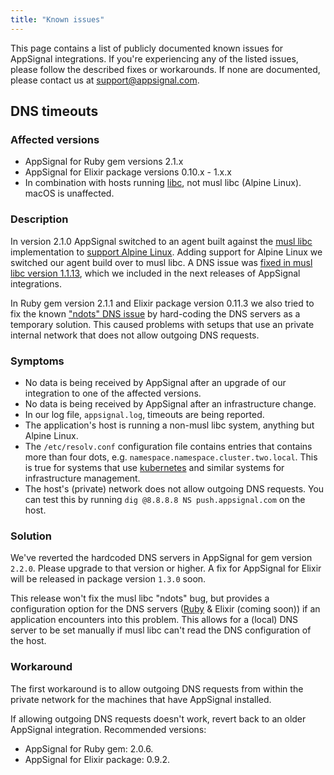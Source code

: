 ```yaml
---
title: "Known issues"
---
```


This page contains a list of publicly documented known issues for AppSignal
integrations. If you're experiencing any of the listed issues, please follow
the described fixes or workarounds. If none are documented, please contact us
at [support@appsignal.com](mailto:support@appsignal.com).

## DNS timeouts

### Affected versions

- AppSignal for Ruby gem versions 2.1.x
- AppSignal for Elixir package versions 0.10.x - 1.x.x
- In combination with hosts running [libc], not musl libc (Alpine Linux).
  macOS is unaffected.

### Description

In version 2.1.0 AppSignal switched to an agent built against the [musl
libc][musl] implementation to [support Alpine Linux][blog-gem-2.1]. Adding
support for Alpine Linux we switched our agent build over to musl libc. A DNS
issue was [fixed in musl libc version 1.1.13][musl-faq-dns], which we included
in the next releases of AppSignal integrations.

In Ruby gem version 2.1.1 and Elixir package version 0.11.3 we also tried to
fix the known ["ndots" DNS issue][musl-faq-dns] by hard-coding the DNS servers
as a temporary solution. This caused problems with setups that use an private
internal network that does not allow outgoing DNS requests.

### Symptoms

- No data is being received by AppSignal after an upgrade of our integration to
  one of the affected versions.
- No data is being received by AppSignal after an infrastructure change.
- In our log file, `appsignal.log`, timeouts are being reported.
- The application's host is running a non-musl libc system, anything but Alpine
  Linux.
- The `/etc/resolv.conf` configuration file contains entries that contains more
  than four dots, e.g. `namespace.namespace.cluster.two.local`. This is true
  for systems that use [kubernetes] and similar systems for infrastructure
  management.
- The host's (private) network does not allow outgoing DNS requests. You can
  test this by running `dig @8.8.8.8 NS push.appsignal.com` on the host.

### Solution

We've reverted the hardcoded DNS servers in AppSignal for gem version `2.2.0`.
Please upgrade to that version or higher. A fix for AppSignal for Elixir will
be released in package version `1.3.0` soon.

This release won't fix the musl libc "ndots" bug, but provides a configuration
option for the DNS servers
([Ruby](/ruby/configuration/options.html#appsignal_dns_servers-dns_servers) &
Elixir (coming soon)) if an application encounters into this problem. This
allows for a (local) DNS server to be set manually if musl libc can't read the
DNS configuration of the host.

### Workaround

The first workaround is to allow outgoing DNS requests from within the private
network for the machines that have AppSignal installed.

If allowing outgoing DNS requests doesn't work, revert back to an older
AppSignal integration. Recommended versions:

- AppSignal for Ruby gem: 2.0.6.
- AppSignal for Elixir package: 0.9.2.

[blog-gem-2.1]: http://blog.appsignal.com/2017/01/31/gem-2-1.html
[libc]: https://www.gnu.org/software/libc/
[musl]: https://www.musl-libc.org/
[musl-faq-dns]: http://wiki.musl-libc.org/wiki/Functional_differences_from_glibc#Name_Resolver_.2F_DNS
[kubernetes]: https://kubernetes.io/
